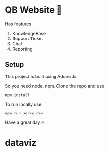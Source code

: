 # QB Website :wave:

Has features
1. KnowledgeBase
2. Support Ticket
3. Chat
4. Reporting

## Setup

This project is built using AdonisJs.

So you need node, npm. Clone the repo and use
```
npm install
```

To run locally use:
```
npm run serve:dev
```

Have a great day :fire:
# dataviz
